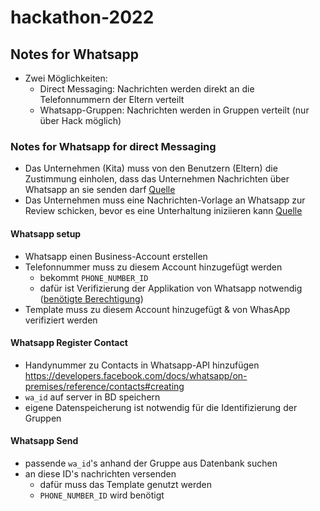 # hackathon-2022

## Notes for Whatsapp
- Zwei Möglichkeiten:
	- Direct Messaging: Nachrichten werden direkt an die Telefonnummern der Eltern verteilt
	- Whatsapp-Gruppen: Nachrichten werden in Gruppen verteilt (nur über Hack möglich)

### Notes for Whatsapp for direct Messaging
- Das Unternehmen (Kita) muss von den Benutzern (Eltern) die Zustimmung einholen, dass das Unternehmen Nachrichten über Whatsapp an sie senden darf [Quelle](https://developers.facebook.com/docs/whatsapp/overview/getting-opt-in)
- Das Unternehmen muss eine Nachrichten-Vorlage an Whatsapp zur Review schicken, bevor es eine Unterhaltung iniziieren kann [Quelle](https://developers.facebook.com/docs/whatsapp/api/messages/message-templates)


#### Whatsapp setup
- Whatsapp einen Business-Account erstellen
- Telefonnummer muss zu diesem Account hinzugefügt werden
	- bekommt `PHONE_NUMBER_ID`
	- dafür ist Verifizierung der Applikation von Whatsapp notwendig ([benötigte Berechtigung](https://developers.facebook.com/docs/permissions/reference/whatsapp_business_management/))
- Template muss zu diesem Account hinzugefügt & von WhasApp verifiziert werden

#### Whatsapp Register Contact
- Handynummer zu Contacts in Whatsapp-API hinzufügen https://developers.facebook.com/docs/whatsapp/on-premises/reference/contacts#creating
- `wa_id` auf server in BD speichern
- eigene Datenspeicherung ist notwendig für die Identifizierung der Gruppen

#### Whatsapp Send
- passende `wa_id`'s anhand der Gruppe aus Datenbank suchen
- an diese ID's nachrichten versenden
	- dafür muss das Template genutzt werden
	- `PHONE_NUMBER_ID` wird benötigt

